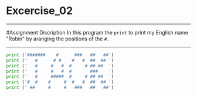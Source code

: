 ﻿# Excercise_02


---
#Assignment Discription
In this program the `print` to print my English name "Robin" by aranging the positions of the `#`.

---
```python
print ('#######    #      ###   ##   ##')
print ('   #      # #    #   #  ##  ## ')
print ('   #     #   #  #     # ## ##  ')
print ('   #     #   #  #       ###    ')
print ('   #     #####  #     # ## ##  ')
print ('#  #    #     #  #   #  ##  ## ')
print (' ##     #     #   ###   ##   ##')
```





